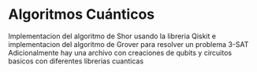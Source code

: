 # Algoritmos Cuánticos

Implementacion del algoritmo de Shor usando la libreria Qiskit e implementacion del algoritmo de Grover para resolver un problema 3-SAT
Adicionalmente hay una archivo con creaciones de qubits y circuitos basicos con diferentes librerias cuanticas
